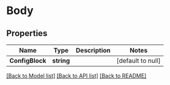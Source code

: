 # Body

## Properties
Name | Type | Description | Notes
------------ | ------------- | ------------- | -------------
**ConfigBlock** | **string** |  | [default to null]

[[Back to Model list]](../README.md#documentation-for-models) [[Back to API list]](../README.md#documentation-for-api-endpoints) [[Back to README]](../README.md)


